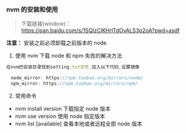 ### nvm 的安装和使用

> 下载链接(window)：https://pan.baidu.com/s/1SQlzCIKHrlTdOvALS3p2oA?pwd=asdf

**注意：** 安装之前必须卸载之前版本的 node


1. 使用 nvm 下载 node 和 npm 失败的解决方法

```js
在nvm的安装目录找到setting.txt文件,加入以下代码,设置镜像

　node_mirror: https://npm.taobao.org/mirrors/node/
　npm_mirror: https://npm.taobao.org/mirrors/npm/
```

2. 常用命令

- nvm install version 下载指定 node 版本
- nvm use version 使用 node 指定版本
- nvm list [available] 查看本地或者远程全部 node 版本

